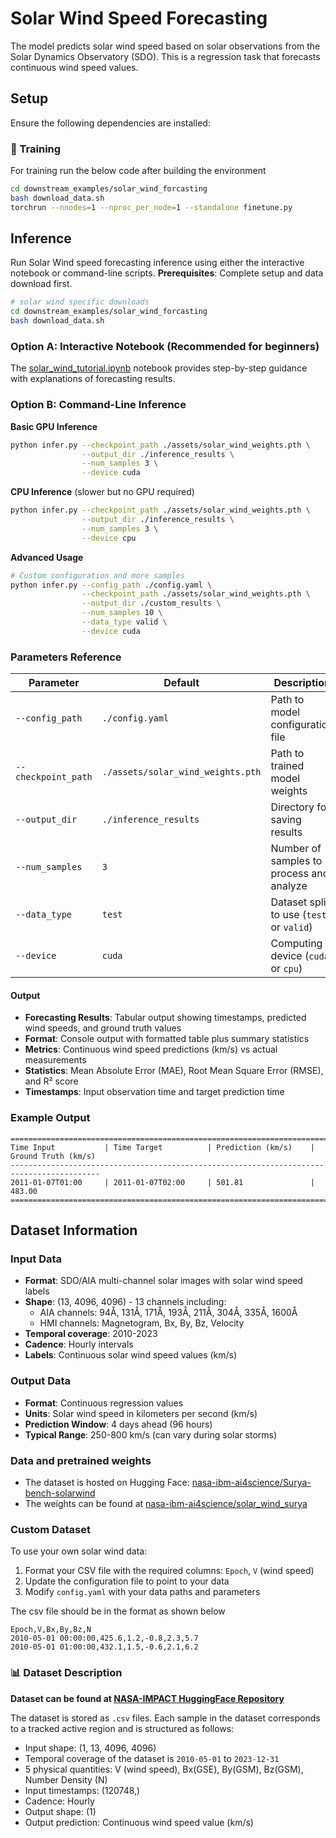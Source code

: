 # Solar Wind Speed Forecasting

The model predicts solar wind speed based on solar observations from the Solar Dynamics Observatory (SDO). This is a regression task that forecasts continuous wind speed values.

## Setup

Ensure the following dependencies are installed:

### 🚀 Training

For training run the below code after building the environment

```sh
cd downstream_examples/solar_wind_forcasting
bash download_data.sh
torchrun --nnodes=1 --nproc_per_node=1 --standalone finetune.py
```

## Inference

Run Solar Wind speed forecasting inference using either the interactive notebook or command-line scripts.
**Prerequisites**: Complete setup and data download first.


```sh
# solar wind specific downloads
cd downstream_examples/solar_wind_forcasting
bash download_data.sh
```

### Option A: Interactive Notebook (Recommended for beginners)

The [solar_wind_tutorial.ipynb](solar_wind_tutorial.ipynb) notebook provides step-by-step guidance with explanations of forecasting results.

### Option B: Command-Line Inference

**Basic GPU Inference**
```bash
python infer.py --checkpoint_path ./assets/solar_wind_weights.pth \
                --output_dir ./inference_results \
                --num_samples 3 \
                --device cuda 
```

**CPU Inference** (slower but no GPU required)
```bash
python infer.py --checkpoint_path ./assets/solar_wind_weights.pth \
                --output_dir ./inference_results \
                --num_samples 3 \
                --device cpu
```

**Advanced Usage**
```bash
# Custom configuration and more samples
python infer.py --config_path ./config.yaml \
                --checkpoint_path ./assets/solar_wind_weights.pth \
                --output_dir ./custom_results \
                --num_samples 10 \
                --data_type valid \
                --device cuda
```

### Parameters Reference
| Parameter | Default | Description |
|-----------|---------|-------------|
| `--config_path` | `./config.yaml` | Path to model configuration file |
| `--checkpoint_path` | `./assets/solar_wind_weights.pth` | Path to trained model weights |
| `--output_dir` | `./inference_results` | Directory for saving results |
| `--num_samples` | `3` | Number of samples to process and analyze |
| `--data_type` | `test` | Dataset split to use (`test` or `valid`) |
| `--device` | `cuda` | Computing device (`cuda` or `cpu`) |

#### Output
- **Forecasting Results**: Tabular output showing timestamps, predicted wind speeds, and ground truth values
- **Format**: Console output with formatted table plus summary statistics
- **Metrics**: Continuous wind speed predictions (km/s) vs actual measurements
- **Statistics**: Mean Absolute Error (MAE), Root Mean Square Error (RMSE), and R² score
- **Timestamps**: Input observation time and target prediction time

### Example Output
```
==========================================================================================
Time Input           | Time Target          | Prediction (km/s)    | Ground Truth (km/s) 
------------------------------------------------------------------------------------------
2011-01-07T01:00     | 2011-01-07T02:00     | 501.81               | 483.00              
==========================================================================================
```

## Dataset Information

### Input Data
- **Format**: SDO/AIA multi-channel solar images with solar wind speed labels
- **Shape**: (13, 4096, 4096) - 13 channels including:
  - AIA channels: 94Å, 131Å, 171Å, 193Å, 211Å, 304Å, 335Å, 1600Å
  - HMI channels: Magnetogram, Bx, By, Bz, Velocity
- **Temporal coverage**: 2010-2023
- **Cadence**: Hourly intervals
- **Labels**: Continuous solar wind speed values (km/s)

### Output Data
- **Format**: Continuous regression values
- **Units**: Solar wind speed in kilometers per second (km/s)
- **Prediction Window**: 4 days ahead (96 hours)
- **Typical Range**: 250-800 km/s (can vary during solar storms)

### Data and pretrained weights

- The dataset is hosted on Hugging Face: [nasa-ibm-ai4science/Surya-bench-solarwind](https://huggingface.co/datasets/nasa-ibm-ai4science/Surya-bench-solarwind/tree/main)
- The weights can be found at [nasa-ibm-ai4science/solar_wind_surya](https://huggingface.co/nasa-ibm-ai4science/solar_wind_surya/tree/main)

### Custom Dataset
To use your own solar wind data:

1. Format your CSV file with the required columns: `Epoch`, `V` (wind speed)
2. Update the configuration file to point to your data
3. Modify `config.yaml` with your data paths and parameters

The csv file should be in the format as shown below

```csv
Epoch,V,Bx,By,Bz,N
2010-05-01 00:00:00,425.6,1.2,-0.8,2.3,5.7
2010-05-01 01:00:00,432.1,1.5,-0.6,2.1,6.2
```

### 📊 Dataset Description

**Dataset can be found at [NASA-IMPACT HuggingFace Repository](https://huggingface.co/datasets/nasa-impact/Surya-bench-solarwind)**

The dataset is stored as `.csv` files. Each sample in the dataset corresponds to a tracked active region and is structured as follows:
- Input shape: (1, 13, 4096, 4096)
- Temporal coverage of the dataset is `2010-05-01` to `2023-12-31`
- 5 physical quantities: V (wind speed), Bx(GSE), By(GSM), Bz(GSM), Number Density (N)
- Input timestamps: (120748,)
- Cadence: Hourly
- Output shape: (1)
- Output prediction: Continuous wind speed value (km/s)


